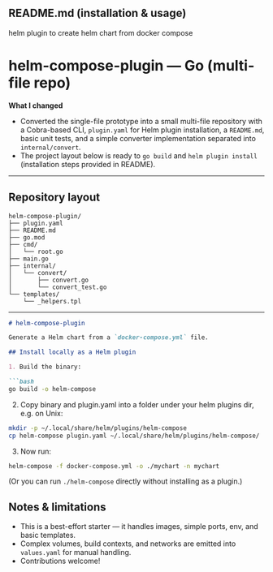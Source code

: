 ## README.md (installation & usage)
helm plugin to create helm chart from docker compose
# helm-compose-plugin — Go (multi-file repo)

**What I changed**
- Converted the single-file prototype into a small multi-file repository with a Cobra-based CLI, `plugin.yaml` for Helm plugin installation, a `README.md`, basic unit tests, and a simple converter implementation separated into `internal/convert`.
- The project layout below is ready to `go build` and `helm plugin install` (installation steps provided in README).

---

## Repository layout

```
helm-compose-plugin/
├── plugin.yaml
├── README.md
├── go.mod
├── cmd/
│   └── root.go
├── main.go
├── internal/
│   └── convert/
│       ├── convert.go
│       └── convert_test.go
└── templates/
    └── _helpers.tpl
```

---


```markdown
# helm-compose-plugin

Generate a Helm chart from a `docker-compose.yml` file.

## Install locally as a Helm plugin

1. Build the binary:

```bash
go build -o helm-compose
```

2. Copy binary and plugin.yaml into a folder under your helm plugins dir, e.g. on Unix:

```bash
mkdir -p ~/.local/share/helm/plugins/helm-compose
cp helm-compose plugin.yaml ~/.local/share/helm/plugins/helm-compose/
```

3. Now run:

```bash
helm-compose -f docker-compose.yml -o ./mychart -n mychart
```

(Or you can run `./helm-compose` directly without installing as a plugin.)

## Notes & limitations
- This is a best-effort starter — it handles images, simple ports, env, and basic templates.
- Complex volumes, build contexts, and networks are emitted into `values.yaml` for manual handling.
- Contributions welcome!
```



